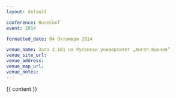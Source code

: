 ```yaml
---
layout: default

conference: RuseConf
event: 2014

formatted_date: 04 Октомври 2014

venue_name: Зала 2.101 на Русенски университет „Ангел Кънчев“
venue_site_url:
venue_address:
venue_map_url:
venue_notes:
---
```


{{ content }}
